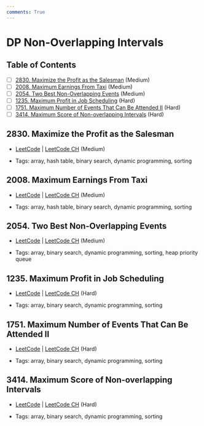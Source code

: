 ```yaml
---
comments: True
---
```


# DP Non-Overlapping Intervals

## Table of Contents

- [ ] [2830. Maximize the Profit as the Salesman](https://leetcode.cn/problems/maximize-the-profit-as-the-salesman/) (Medium)
- [ ] [2008. Maximum Earnings From Taxi](https://leetcode.cn/problems/maximum-earnings-from-taxi/) (Medium)
- [ ] [2054. Two Best Non-Overlapping Events](https://leetcode.cn/problems/two-best-non-overlapping-events/) (Medium)
- [ ] [1235. Maximum Profit in Job Scheduling](https://leetcode.cn/problems/maximum-profit-in-job-scheduling/) (Hard)
- [ ] [1751. Maximum Number of Events That Can Be Attended II](https://leetcode.cn/problems/maximum-number-of-events-that-can-be-attended-ii/) (Hard)
- [ ] [3414. Maximum Score of Non-overlapping Intervals](https://leetcode.cn/problems/maximum-score-of-non-overlapping-intervals/) (Hard)

## 2830. Maximize the Profit as the Salesman

-   [LeetCode](https://leetcode.com/problems/maximize-the-profit-as-the-salesman/) | [LeetCode CH](https://leetcode.cn/problems/maximize-the-profit-as-the-salesman/) (Medium)

-   Tags: array, hash table, binary search, dynamic programming, sorting
## 2008. Maximum Earnings From Taxi

-   [LeetCode](https://leetcode.com/problems/maximum-earnings-from-taxi/) | [LeetCode CH](https://leetcode.cn/problems/maximum-earnings-from-taxi/) (Medium)

-   Tags: array, hash table, binary search, dynamic programming, sorting
## 2054. Two Best Non-Overlapping Events

-   [LeetCode](https://leetcode.com/problems/two-best-non-overlapping-events/) | [LeetCode CH](https://leetcode.cn/problems/two-best-non-overlapping-events/) (Medium)

-   Tags: array, binary search, dynamic programming, sorting, heap priority queue
## 1235. Maximum Profit in Job Scheduling

-   [LeetCode](https://leetcode.com/problems/maximum-profit-in-job-scheduling/) | [LeetCode CH](https://leetcode.cn/problems/maximum-profit-in-job-scheduling/) (Hard)

-   Tags: array, binary search, dynamic programming, sorting
## 1751. Maximum Number of Events That Can Be Attended II

-   [LeetCode](https://leetcode.com/problems/maximum-number-of-events-that-can-be-attended-ii/) | [LeetCode CH](https://leetcode.cn/problems/maximum-number-of-events-that-can-be-attended-ii/) (Hard)

-   Tags: array, binary search, dynamic programming, sorting
## 3414. Maximum Score of Non-overlapping Intervals

-   [LeetCode](https://leetcode.com/problems/maximum-score-of-non-overlapping-intervals/) | [LeetCode CH](https://leetcode.cn/problems/maximum-score-of-non-overlapping-intervals/) (Hard)

-   Tags: array, binary search, dynamic programming, sorting

